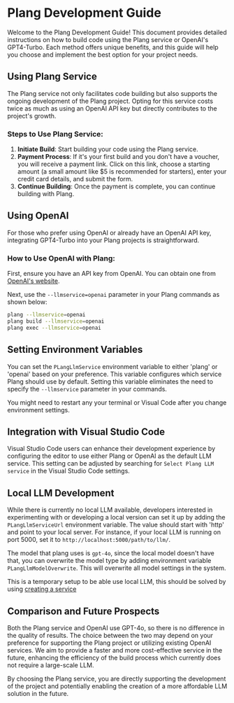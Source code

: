 ﻿# Plang Development Guide

Welcome to the Plang Development Guide! This document provides detailed instructions on how to build code using the Plang service or OpenAI's GPT4-Turbo. Each method offers unique benefits, and this guide will help you choose and implement the best option for your project needs.

## Using Plang Service

The Plang service not only facilitates code building but also supports the ongoing development of the Plang project. Opting for this service costs twice as much as using an OpenAI API key but directly contributes to the project's growth.

### Steps to Use Plang Service:

1. **Initiate Build**: Start building your code using the Plang service.
2. **Payment Process**: If it's your first build and you don't have a voucher, you will receive a payment link. Click on this link, choose a starting amount (a small amount like $5 is recommended for starters), enter your credit card details, and submit the form.
3. **Continue Building**: Once the payment is complete, you can continue building with Plang.

## Using OpenAI

For those who prefer using OpenAI or already have an OpenAI API key, integrating GPT4-Turbo into your Plang projects is straightforward.

### How to Use OpenAI with Plang:

First, ensure you have an API key from OpenAI. You can obtain one from [OpenAI's website](https://openai.com/).

Next, use the `--llmservice=openai` parameter in your Plang commands as shown below:

```bash
plang --llmservice=openai
plang build --llmservice=openai
plang exec --llmservice=openai
```

## Setting Environment Variables

You can set the `PLangLlmService` environment variable to either 'plang' or 'openai' based on your preference. This variable configures which service Plang should use by default. Setting this variable eliminates the need to specify the `--llmservice` parameter in your commands.

You might need to restart any your terminal or Visual Code after you change environment settings.

## Integration with Visual Studio Code

Visual Studio Code users can enhance their development experience by configuring the editor to use either Plang or OpenAI as the default LLM service. This setting can be adjusted by searching for `Select Plang LLM service` in the Visual Studio Code settings.

## Local LLM Development

While there is currently no local LLM available, developers interested in experimenting with or developing a local version can set it up by adding the `PLangLlmServiceUrl` environment variable. The value should start with 'http' and point to your local server. For instance, if your local LLM is running on port 5000, set it to `http://localhost:5000/path/to/llm/`.

The model that plang uses is `gpt-4o`, since the local model doesn't have that, you can overwrite the model type by adding environment variable `PLangLlmModelOverwrite`. This will overwrite all model settings in the system.

This is a temporary setup to be able use local LLM, this should be solved by using [creating a service](./Services.md)

## Comparison and Future Prospects

Both the Plang service and OpenAI use GPT-4o, so there is no difference in the quality of results. The choice between the two may depend on your preference for supporting the Plang project or utilizing existing OpenAI services. We aim to provide a faster and more cost-effective service in the future, enhancing the efficiency of the build process which currently does not require a large-scale LLM.

By choosing the Plang service, you are directly supporting the development of the project and potentially enabling the creation of a more affordable LLM solution in the future.